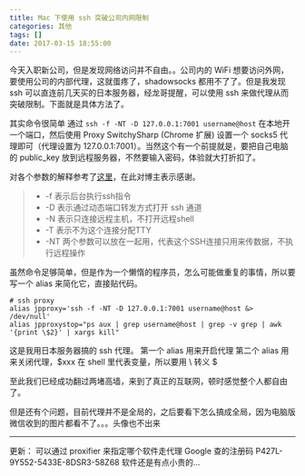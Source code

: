 ```yaml
---
title: Mac 下使用 ssh 突破公司内网限制
categories: 其他
tags: []
date: 2017-03-15 18:55:00
---
```


今天入职新公司，但是发现网络访问并不自由。。公司内的 WiFi 想要访问外网，要使用公司的内部代理，这就蛋疼了，shadowsocks 都用不了了。但是我发现 ssh 可以直连前几天买的日本服务器，经龙哥提醒，可以使用 ssh 来做代理从而突破限制。下面就是具体方法了。

其实命令很简单
通过 `ssh -f -NT -D 127.0.0.1:7001 username@host` 在本地开一个端口，然后使用 Proxy SwitchySharp (Chrome 扩展) 设置一个 socks5 代理即可（代理设置为 127.0.0.1:7001）。当然这个有一个前提就是，要把自己电脑的 public_key 放到远程服务器，不然要输入密码，体验就大打折扣了。

对各个参数的解释参考了[这里][1]，在此对博主表示感谢。
> - -f 表示后台执行ssh指令
> - -D 表示通过动态端口转发方式打开 ssh 通道
> - -N 表示只连接远程主机，不打开远程shell
> - -T 表示不为这个连接分配TTY
> - -NT 两个参数可以放在一起用，代表这个SSH连接只用来传数据，不执行远程操作



虽然命令足够简单，但是作为一个懒惰的程序员，怎么可能做重复的事情，所以要写一个 alias 来简化它，直接贴代码。
```shell
# ssh proxy
alias jpproxy='ssh -f -NT -D 127.0.0.1:7001 username@host &> /dev/null'
alias jpproxystop="ps aux | grep username@host | grep -v grep | awk '{print \$2}' | xargs kill"
```
这是我用日本服务器搞的 ssh 代理。
第一个 alias 用来开启代理
第二个 alias 用来关闭代理，$xxx 在 shell 里代表变量，所以要用 \ 转义 $

至此我们已经成功翻过两堵高墙，来到了真正的互联网，顿时感觉整个人都自由了。

但是还有个问题，目前代理并不是全局的，之后要看下怎么搞成全局，因为电脑版微信收到的图片都看不了。。。头像也不出来

---------
更新：
可以通过 proxifier 来指定哪个软件走代理
Google 查的注册码 P427L-9Y552-5433E-8DSR3-58Z68 软件还是有点小贵的...

  [1]: http://www.ruanyifeng.com/blog/2011/12/ssh_port_forwarding.html
